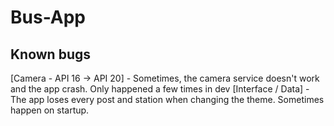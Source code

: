 # Bus-App

## Known bugs
[Camera - API 16 -> API 20] - Sometimes, the camera service doesn't work and the app crash. Only happened a few times in dev
[Interface / Data] - The app loses every post and station when changing the theme. Sometimes happen on startup.
